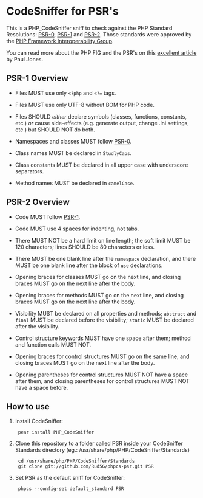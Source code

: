 CodeSniffer for PSR's
=========================

This is a PHP_CodeSniffer sniff to check against the PHP Standard Resolutions: [PSR-0](https://github.com/php-fig/fig-standards/blob/master/accepted/PSR-0.md), [PSR-1](https://github.com/php-fig/fig-standards/blob/master/accepted/PSR-1-basic-coding-standard.md) and [PSR-2](https://github.com/php-fig/fig-standards/blob/master/accepted/PSR-2-coding-style-guide.md). Those standards were approved by the [PHP Framework Interoperability Group](https://github.com/php-fig/fig-standards).

You can read more about the PHP FIG and the PSR's on this [excellent article](http://paul-m-jones.com/archives/2420) by Paul Jones.

PSR-1 Overview
-----------

- Files MUST use only `<?php` and `<?=` tags.

- Files MUST use only UTF-8 without BOM for PHP code.

- Files SHOULD *either* declare symbols (classes, functions, constants, etc.)
  *or* cause side-effects (e.g. generate output, change .ini settings, etc.)
  but SHOULD NOT do both.

- Namespaces and classes MUST follow [PSR-0](https://github.com/php-fig/fig-standards/blob/master/accepted/PSR-0.md).

- Class names MUST be declared in `StudlyCaps`.

- Class constants MUST be declared in all upper case with underscore separators.

- Method names MUST be declared in `camelCase`.


PSR-2 Overview
--------------

- Code MUST follow [PSR-1](https://github.com/php-fig/fig-standards/blob/master/accepted/PSR-1-basic-coding-standard.md).

- Code MUST use 4 spaces for indenting, not tabs.

- There MUST NOT be a hard limit on line length; the soft limit MUST be 120
  characters; lines SHOULD be 80 characters or less.

- There MUST be one blank line after the `namespace` declaration, and there
  MUST be one blank line after the block of `use` declarations.

- Opening braces for classes MUST go on the next line, and closing braces MUST
  go on the next line after the body.

- Opening braces for methods MUST go on the next line, and closing braces MUST
  go on the next line after the body.

- Visibility MUST be declared on all properties and methods; `abstract` and
  `final` MUST be declared before the visibility; `static` MUST be declared
  after the visibility.
  
- Control structure keywords MUST have one space after them; method and
  function calls MUST NOT.

- Opening braces for control structures MUST go on the same line, and closing
  braces MUST go on the next line after the body.

- Opening parentheses for control structures MUST NOT have a space after them,
  and closing parentheses for control structures MUST NOT have a space before.


How to use
----------

1. Install CodeSniffer:

        pear install PHP_CodeSniffer

2. Clone this repository to a folder called PSR inside your CodeSniffer
   Standards directory (eg.: /usr/share/php/PHP/CodeSniffer/Standards)

        cd /usr/share/php/PHP/CodeSniffer/Standards
        git clone git://github.com/Rud5G/phpcs-psr.git PSR

3. Set PSR as the default sniff for CodeSniffer:

        phpcs --config-set default_standard PSR
